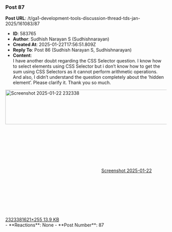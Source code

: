 ### Post 87
**Post URL**: /t/ga1-development-tools-discussion-thread-tds-jan-2025/161083/87
- **ID**: 583765
- **Author**: Sudhish Narayan S (Sudhishnarayan)
- **Created At**: 2025-01-22T17:56:51.809Z
- **Reply To**: Post 86 (Sudhish Narayan S, Sudhishnarayan)
- **Content**:  
  I have another doubt regarding the CSS Selector question. I know how to select elements using CSS Selector but i don’t know how to get the sum using CSS Selectors as it cannot perform arithmetic operations. And also, I didn’t understand the question completely about the ‘hidden element’. Please clarify it. Thank you so much.<br>
<div class="lightbox-wrapper"><a class="lightbox" href="https://europe1.discourse-cdn.com/flex013/uploads/iitm/original/3X/3/4/3488d91f7599c325bc0dfe148df9e5dd37df0908.png" data-download-href="/uploads/short-url/7uK1vbODONOtBNfto4EPJMQA0ty.png?dl=1" title="Screenshot 2025-01-22 232338" rel="noopener nofollow ugc"><img src="https://europe1.discourse-cdn.com/flex013/uploads/iitm/optimized/3X/3/4/3488d91f7599c325bc0dfe148df9e5dd37df0908_2_690x108.png" alt="Screenshot 2025-01-22 232338" data-base62-sha1="7uK1vbODONOtBNfto4EPJMQA0ty" width="690" height="108" srcset="https://europe1.discourse-cdn.com/flex013/uploads/iitm/optimized/3X/3/4/3488d91f7599c325bc0dfe148df9e5dd37df0908_2_690x108.png, https://europe1.discourse-cdn.com/flex013/uploads/iitm/optimized/3X/3/4/3488d91f7599c325bc0dfe148df9e5dd37df0908_2_1035x162.png 1.5x, https://europe1.discourse-cdn.com/flex013/uploads/iitm/optimized/3X/3/4/3488d91f7599c325bc0dfe148df9e5dd37df0908_2_1380x216.png 2x" data-dominant-color="28292D"><div class="meta"><svg class="fa d-icon d-icon-far-image svg-icon" aria-hidden="true"><use href="#far-image"></use></svg><span class="filename">Screenshot 2025-01-22 232338</span><span class="informations">1621×255 13.9 KB</span><svg class="fa d-icon d-icon-discourse-expand svg-icon" aria-hidden="true"><use href="#discourse-expand"></use></svg></div></a></div>
- **Reactions**: None
- **Post Number**: 87

